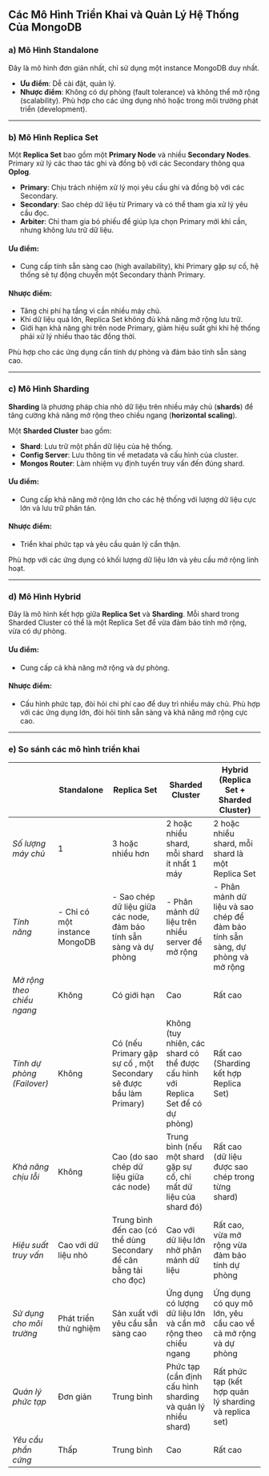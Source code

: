 ## Các Mô Hình Triển Khai và Quản Lý Hệ Thống Của MongoDB

### a) Mô Hình Standalone
Đây là mô hình đơn giản nhất, chỉ sử dụng một instance MongoDB duy nhất.

- **Ưu điểm**: Dễ cài đặt, quản lý.
- **Nhược điểm**: Không có dự phòng (fault tolerance) và không thể mở rộng (scalability). Phù hợp cho các ứng dụng nhỏ hoặc trong môi trường phát triển (development).

---

### b) Mô Hình Replica Set
Một **Replica Set** bao gồm một **Primary Node** và nhiều **Secondary Nodes**. Primary xử lý các thao tác ghi và đồng bộ với các Secondary thông qua **Oplog**.

- **Primary**: Chịu trách nhiệm xử lý mọi yêu cầu ghi và đồng bộ với các Secondary.
- **Secondary**: Sao chép dữ liệu từ Primary và có thể tham gia xử lý yêu cầu đọc.
- **Arbiter**: Chỉ tham gia bỏ phiếu để giúp lựa chọn Primary mới khi cần, nhưng không lưu trữ dữ liệu.

#### Ưu điểm:
- Cung cấp tính sẵn sàng cao (high availability), khi Primary gặp sự cố, hệ thống sẽ tự động chuyển một Secondary thành Primary.

#### Nhược điểm:
- Tăng chi phí hạ tầng vì cần nhiều máy chủ.
- Khi dữ liệu quá lớn, Replica Set không đủ khả năng mở rộng lưu trữ.
- Giới hạn khả năng ghi trên node Primary, giảm hiệu suất ghi khi hệ thống phải xử lý nhiều thao tác đồng thời.
  
Phù hợp cho các ứng dụng cần tính dự phòng và đảm bảo tính sẵn sàng cao.

---

### c) Mô Hình Sharding
**Sharding** là phương pháp chia nhỏ dữ liệu trên nhiều máy chủ (**shards**) để tăng cường khả năng mở rộng theo chiều ngang (**horizontal scaling**).

Một **Sharded Cluster** bao gồm:

- **Shard**: Lưu trữ một phần dữ liệu của hệ thống.
- **Config Server**: Lưu thông tin về metadata và cấu hình của cluster.
- **Mongos Router**: Làm nhiệm vụ định tuyến truy vấn đến đúng shard.

#### Ưu điểm:
- Cung cấp khả năng mở rộng lớn cho các hệ thống với lượng dữ liệu cực lớn và lưu trữ phân tán.

#### Nhược điểm:
- Triển khai phức tạp và yêu cầu quản lý cẩn thận.

Phù hợp với các ứng dụng có khối lượng dữ liệu lớn và yêu cầu mở rộng linh hoạt.

---

### d) Mô Hình Hybrid
Đây là mô hình kết hợp giữa **Replica Set** và **Sharding**. Mỗi shard trong Sharded Cluster có thể là một Replica Set để vừa đảm bảo tính mở rộng, vừa có dự phòng.

#### Ưu điểm:
- Cung cấp cả khả năng mở rộng và dự phòng.

#### Nhược điểm:
- Cấu hình phức tạp, đòi hỏi chi phí cao để duy trì nhiều máy chủ. Phù hợp với các ứng dụng lớn, đòi hỏi tính sẵn sàng và khả năng mở rộng cực cao.
---
### e) So sánh các mô hình triển khai 
|  | Standalone | Replica Set | Sharded Cluster | Hybrid (Replica Set + Sharded Cluster) |
| --- | --- | --- | --- | --- |
| *Số lượng máy chủ* | 1 | 3 hoặc nhiều hơn | 2 hoặc nhiều shard, mỗi shard ít nhất 1 máy | 2 hoặc   nhiều shard, mỗi shard là một Replica Set |
| *Tính năng* | - Chỉ có một instance MongoDB | - Sao chép dữ liệu giữa các node, đảm bảo tính sẵn sàng và dự phòng | - Phân mảnh dữ liệu trên nhiều server để mở rộng | - Phân mảnh dữ liệu và sao chép để đảm bảo tính sẵn sàng, dự phòng và mở rộng |
| *Mở rộng theo chiều ngang* | Không | Có giới hạn | Cao | Rất cao |
| *Tính dự phòng (Failover)* | Không | Có (nếu Primary gặp sự cố , một Secondary sẽ được bầu làm Primary) | Không (tuy nhiên, các shard có thể được cấu hình với Replica Set để có dự phòng) | Rất cao (Sharding kết hợp Replica Set) |
| *Khả năng chịu lỗi* | Không | Cao (do sao chép dữ liệu giữa các node) | Trung bình (nếu một shard gặp sự cố, chỉ mất dữ liệu của shard đó) | Rất cao (dữ liệu được sao chép trong từng shard) |
| *Hiệu suất truy vấn* | Cao với dữ liệu nhỏ | Trung bình đến cao (có thể dùng Secondary để cân bằng tải cho đọc) | Cao với dữ liệu lớn nhờ phân mảnh dữ liệu | Rất cao, vừa mở rộng vừa đảm bảo tính dự phòng |
| *Sử dụng cho môi trường* | Phát triển thử nghiệm | Sản xuất với yêu cầu sẵn sàng cao | Ứng dụng có lượng dữ liệu lớn và cần mở rộng theo chiều ngang | Ứng dụng có quy mô lớn, yêu cầu cao về cả mở rộng và dự phòng |
| *Quản lý phức tạp* | Đơn giản | Trung bình | Phức tạp (cần định cấu hình sharding và quản lý nhiều shard) | Rất phức tạp (kết hợp quản lý sharding và replica set) |
| *Yêu cầu phần cứng* | Thấp | Trung bình | Cao | Rất cao |

